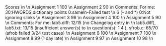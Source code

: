 Scores \n
\n
Assignment 1  100 \n
Assignment 2  90 \n
	   Comments: For me: 30:HWORDS dictionary points 0:sameln-Failed test \n
	   6 (- and *) 0:Not ignoring slinks \n
Assignment 3  98 \n
Assignment 4  100 \n
Assignment 5  90 \n
	   Comments:  For me: lab5.diff: 12/15 (no Changelog entry in \n
	   lab5.diff), lab5.txt: 13/15 (insufficient answer(s) to \n
	   question(s): 1 4 ), sfrob.c: 65/70 (sfrob failed 3/24 test cases) \n
Assignment 6  100 \n
Assignment 7  100 \n
Assignment 8  99 (1 day late) \n
Assignment 9  97 \n
Assignment 10 98 \n
